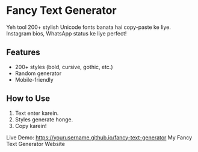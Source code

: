 # Fancy Text Generator

Yeh tool 200+ stylish Unicode fonts banata hai copy-paste ke liye. Instagram bios, WhatsApp status ke liye perfect!

## Features
- 200+ styles (bold, cursive, gothic, etc.)
- Random generator
- Mobile-friendly

## How to Use
1. Text enter karein.
2. Styles generate honge.
3. Copy karein!

Live Demo: https://yourusername.github.io/fancy-text-generator
My Fancy Text Generator Website
